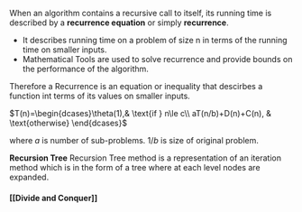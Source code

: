 When an algorithm contains a recursive call to itself, its running time is described by a **recurrence equation** or simply **recurrence**. 
* It describes running time on a problem of size n in terms of the running time on smaller inputs.
* Mathematical Tools are used to solve recurrence and provide bounds on the performance of the algorithm.

Therefore a Recurrence is an equation or inequality that descirbes a function int terms of its values on smaller inputs.

$T(n)=\begin{dcases}\theta(1),& \text{if } n\le c\\ aT(n/b)+D(n)+C(n), & \text{otherwise} \end{dcases}$

where
$a$ is number of sub-problems.
$1/b$ is size of original problem.

**Recursion Tree**
Recursion Tree method is a representation of an iteration method which is in the form of a tree where at each level nodes are expanded.

#### [[Divide and Conquer]]
